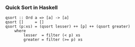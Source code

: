 ###  Quick Sort in Haskell

```
qsort :: Ord a => [a] -> [a]
qsort []     = []
qsort (p:xs) = (qsort lesser) ++ [p] ++ (qsort greater)
    where
        lesser  = filter (< p) xs
        greater = filter (>= p) xs
```